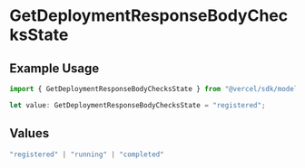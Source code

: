 # GetDeploymentResponseBodyChecksState

## Example Usage

```typescript
import { GetDeploymentResponseBodyChecksState } from "@vercel/sdk/models/operations";

let value: GetDeploymentResponseBodyChecksState = "registered";
```

## Values

```typescript
"registered" | "running" | "completed"
```